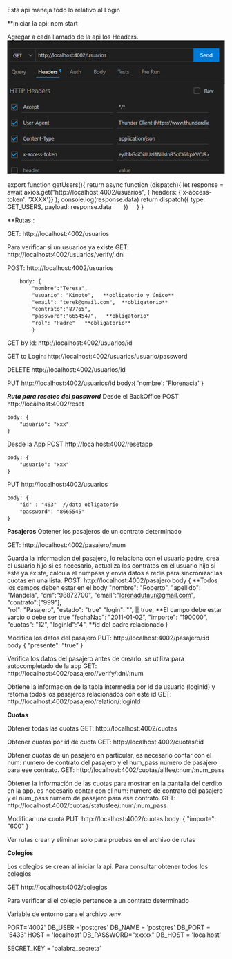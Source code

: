 Esta api maneja todo lo relativo al Login


**iniciar la api: npm start


Agregar a cada llamado de la api los Headers. 
![Alt text](image.png)

export function getUsers(){
    return async function (dispatch){
        let response = await axios.get("http://localhost:4002/usuarios", {
            headers: {'x-access-token': 'XXXX'}} );
        console.log(response.data)
        return dispatch({
            type: GET_USERS,
            payload: response.data
        })
    }
}


**Rutas :


GET: http://localhost:4002/usuarios 

Para verificar si un usuarios ya existe 
GET: http://localhost:4002/usuarios/verify/:dni


POST: http://localhost:4002/usuarios 


        body: {
            "nombre":"Teresa",
            "usuario": "Kimoto",   **obligatorio y único**
            "email": "terek@gmail.com",  **obligatorio**
            "contrato":"87765",
            "password":"6654547",   **obligatorio*
            "rol": "Padre"   **obligatorio**
            }


GET by id: http://localhost:4002/usuarios/id


GET to Login: http://localhost:4002/usuarios/usuario/password

DELETE http://localhost:4002/usuarios/id

PUT http://localhost:4002/usuarios/id
    body:{
        'nombre': 'Florenacia'
    }


***Ruta para reseteo del password***
Desde el BackOffice
POST http://localhost:4002/reset

    body: { 
        "usuario": "xxx"
    }

Desde la App
POST http://localhost:4002/resetapp

    body: { 
        "usuario": "xxx"
    }

PUT http://localhost:4002/usuarios

    body: { 
        "id" : "463"  //dato obligatorio
        "password": "8665545"
    }


**Pasajeros**
Obtener los pasajeros de un contrato determinado

GET: http://localhost:4002/pasajero/:num

Guarda la informacion del pasajero, lo relaciona con el usuario padre, crea el usuario hijo si es necesario, actualiza los contratos en el usuario hijo si este ya existe, calcula el numpass y envía datos a redis para sincronizar las cuotas en una lista.
POST: http://localhost:4002/pasajero
    body {  **Todos los campos deben estar en el body
  "nombre": "Roberto",
  "apellido": "Mandela",
  "dni":"98872700", 
  "email":"lorenadufaur@gmail.com",
  "contrato":["999"],   
  "rol": "Pasajero",
  "estado": "true"
  "login": "", || true, **El campo debe estar varcio o debe ser true
  "fechaNac": "2011-01-02",
  "importe": "190000",
  "cuotas": "12",
  "loginId":"4",   **id del padre relacionado
    }

Modifica los datos del pasajero
PUT: http://localhost:4002/pasajero/:id   
    body {
        "presente": "true"
    }

Verifica los datos del pasajero antes de crearlo, se utiliza para autocompletado de la app
GET: http://localhost:4002/pasajero//verify/:dni/:num
    

Obtiene la informacion de la tabla intermedia por id de usuario (loginId) y retorna todos los pasajeros relacionados con este id
GET: http://localhost:4002/pasajero/relation/:loginId

**Cuotas**

Obtener todas las cuotas
GET: http://localhost:4002/cuotas


Obtener cuotas por id de cuota
GET: http://localhost:4002/cuotas/:id


Obtener cuotas de un pasajero en particular, es necesario contar con el num: numero de contrato del pasajero y el num_pass numero de pasajero para ese contrato. 
GET: http://localhost:4002/cuotas/allfee/:num/:num_pass


Obtener la información de las cuotas para mostrar en la pantalla del cerdito en la app. es necesario contar con el num: numero de contrato del pasajero y el num_pass numero de pasajero para ese contrato. 
GET: http://localhost:4002/cuotas/statusfee/:num/:num_pass


Modificar una cuota
PUT: http://localhost:4002/cuotas
body: {
    "importe": "600"
}

Ver rutas crear y eliminar solo para pruebas en el archivo de rutas

**Colegios**

Los colegios se crean al iniciar la api.
Para consultar obtener todos los colegios

GET http://localhost:4002/colegios


Para verificar si el colegio pertenece a un contrato determinado


Variable de entorno para el archivo .env


PORT='4002'
DB_USER ='postgres'
DB_NAME = 'postgres'
DB_PORT = '5433'
HOST = 'localhost'
DB_PASSWORD="xxxxx"
DB_HOST = 'localhost'

SECRET_KEY = 'palabra_secreta'

